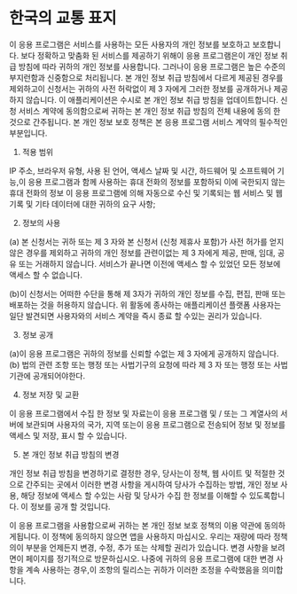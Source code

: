 # 한국의 교통 표지

이 응용 프로그램은 서비스를 사용하는 모든 사용자의 개인 정보를 보호하고 보호합니다. 보다 정확하고 맞춤화 된 서비스를 제공하기 위해이 응용 프로그램은이 개인 정보 취급 방침에 따라 귀하의 개인 정보를 사용합니다. 그러나이 응용 프로그램은 높은 수준의 부지런함과 신중함으로 처리됩니다. 본 개인 정보 취급 방침에서 다르게 제공된 경우를 제외하고이 신청서는 귀하의 사전 허락없이 제 3 자에게 그러한 정보를 공개하거나 제공하지 않습니다. 이 애플리케이션은 수시로 본 개인 정보 취급 방침을 업데이트합니다. 신청 서비스 계약에 동의함으로써 귀하는 본 개인 정보 취급 방침의 전체 내용에 동의 한 것으로 간주됩니다. 본 개인 정보 보호 정책은 본 응용 프로그램 서비스 계약의 필수적인 부분입니다.

1. 적용 범위

IP 주소, 브라우저 유형, 사용 된 언어, 액세스 날짜 및 시간, 하드웨어 및 소프트웨어 기능,이 응용 프로그램과 함께 사용하는 휴대 전화의 정보를 포함하되 이에 국한되지 않는 휴대 전화의 정보 이 응용 프로그램에 의해 자동으로 수신 및 기록되는 웹 서비스 및 웹 기록 및 기타 데이터에 대한 귀하의 요구 사항;

2. 정보의 사용

(a) 본 신청서는 귀하 또는 제 3 자와 본 신청서 (신청 제휴사 포함)가 사전 허가를 얻지 않은 경우를 제외하고 귀하의 개인 정보를 관련이없는 제 3 자에게 제공, 판매, 임대, 공유 또는 거래하지 않습니다. 서비스가 끝나면 이전에 액세스 할 수 있었던 모든 정보에 액세스 할 수 없습니다.

(b)이 신청서는 어떠한 수단을 통해 제 3자가 귀하의 개인 정보를 수집, 편집, 판매 또는 배포하는 것을 허용하지 않습니다. 위 활동에 종사하는 애플리케이션 플랫폼 사용자는 일단 발견되면 사용자와의 서비스 계약을 즉시 종료 할 수있는 권리가 있습니다.

3. 정보 공개

(a)이 응용 프로그램은 귀하의 정보를 신뢰할 수없는 제 3 자에게 공개하지 않습니다.
(b) 법의 관련 조항 또는 행정 또는 사법기구의 요청에 따라 제 3 자 또는 행정 또는 사법 기관에 공개되어야한다.

4. 정보 저장 및 교환

이 응용 프로그램에서 수집 한 정보 및 자료는이 응용 프로그램 및 / 또는 그 계열사의 서버에 보관되며 사용자의 국가, 지역 또는이 응용 프로그램으로 전송되어 정보 및 정보를 액세스 및 저장, 표시 할 수 있습니다.

5. 본 개인 정보 취급 방침의 변경

개인 정보 취급 방침을 변경하기로 결정한 경우, 당사는이 정책, 웹 사이트 및 적절한 것으로 간주되는 곳에서 이러한 변경 사항을 게시하여 당사가 수집하는 방법, 개인 정보 사용, 해당 정보에 액세스 할 수있는 사람 및 당사가 수집 한 정보를 이해할 수 있도록합니다. 이 정보를 공개 할 것입니다.

이 응용 프로그램을 사용함으로써 귀하는 본 개인 정보 보호 정책의 이용 약관에 동의하게됩니다. 이 정책에 동의하지 않으면 앱을 사용하지 마십시오. 우리는 재량에 따라 정책의이 부분을 언제든지 변경, 수정, 추가 또는 삭제할 권리가 있습니다. 변경 사항을 보려면이 페이지를 정기적으로 방문하십시오. 나중에 귀하의 응용 프로그램에 대한 변경 사항을 계속 사용하는 경우,이 조항의 릴리스는 귀하가 이러한 조정을 수락했음을 의미합니다.
